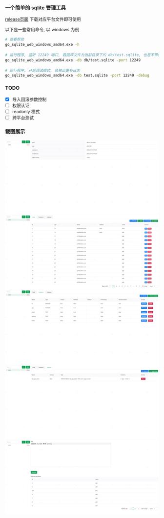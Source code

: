 ### 一个简单的 sqlite 管理工具


[release页面](https://github.com/fuxingjun/go-sqlite-web/releases/) 下载对应平台文件即可使用

以下是一些常用命令, 以 windows 为例
```bash
# 查看帮助
go_sqlite_web_windows_amd64.exe -h

# 运行程序, 监听 12249 端口, 数据库文件为当前目录下的 db/test.sqlite, 也是不带任何参数的默认行为
go_sqlite_web_windows_amd64.exe -db db/test.sqlite -port 12249

# 运行程序, 开启调试模式, 会输出更多日志
go_sqlite_web_windows_amd64.exe -db test.sqlite -port 12249 -debug
```

### TODO
- [x] 导入回滚参数控制
- [ ] 权限认证
- [ ] readonly 模式
- [ ] 跨平台测试

### 截图展示
![image](./docs/images/index.png)
![image](./docs/images/tableData.png)
![image](./docs/images/tableColumns.png)
![image](./docs/images/tableIndexs.png)
![image](./docs/images/query.png)